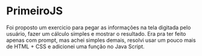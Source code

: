 # PrimeiroJS
Foi proposto um exercicio para pegar as informações na tela digitada pelo usuário, fazer um cálculo simples e mostrar o resultado. Era pra ter feito apenas com prompt, mas achei simples demais, resolvi usar um pouco mais de HTML + CSS e adicionei uma função no Java Script.
